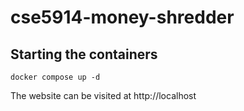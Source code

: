 # cse5914-money-shredder


## Starting the containers

`docker compose up -d`

The website can be visited at http://localhost
